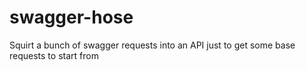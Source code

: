# swagger-hose
Squirt a bunch of swagger requests into an API just to get some base requests to start from
